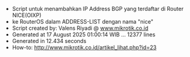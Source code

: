 - Script untuk menambahkan IP Address BGP yang terdaftar di Router NICE(OIXP)
- ke RouterOS dalam ADDRESS-LIST dengan nama "nice"
- Script created by: Valens Riyadi @ www.mikrotik.co.id
- Generated at 17 August 2025 01:00:14 WIB ... 12377 lines
- Generated in 12.434 seconds
- How-to: http://www.mikrotik.co.id/artikel_lihat.php?id=23
